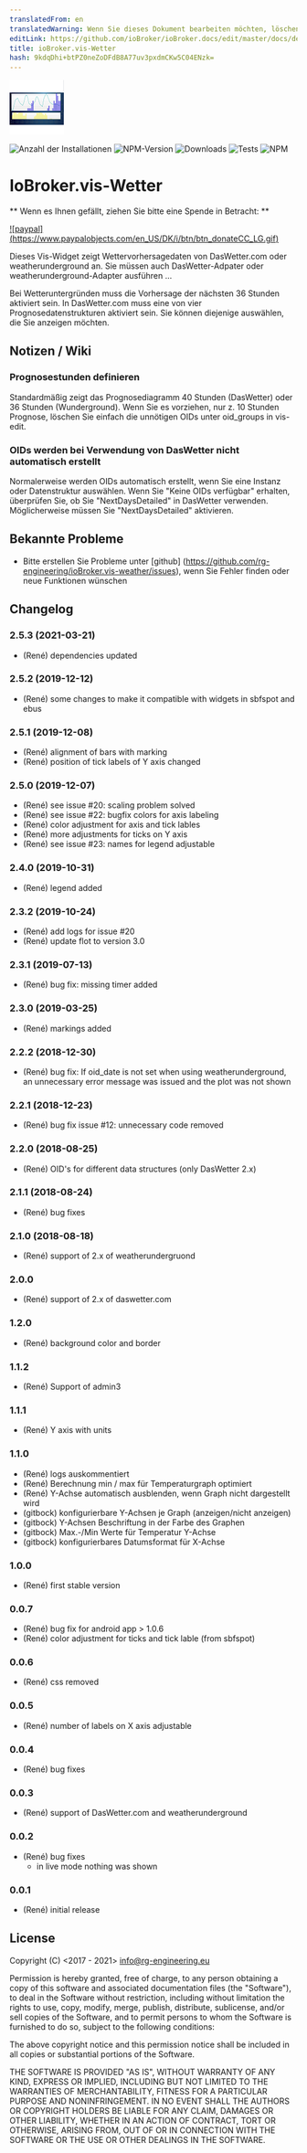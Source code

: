 ```yaml
---
translatedFrom: en
translatedWarning: Wenn Sie dieses Dokument bearbeiten möchten, löschen Sie bitte das Feld "translationsFrom". Andernfalls wird dieses Dokument automatisch erneut übersetzt
editLink: https://github.com/ioBroker/ioBroker.docs/edit/master/docs/de/adapterref/iobroker.vis-weather/README.md
title: ioBroker.vis-Wetter
hash: 9kdqDhi+btPZ0neZoDFdB8A77uv3pxdmCKw5C04ENzk=
---
```

![Logo](../../../en/adapterref/iobroker.vis-weather/admin/vis-weather.png)

![Anzahl der Installationen](http://iobroker.live/badges/vis-weather-stable.svg)
![NPM-Version](https://img.shields.io/npm/v/iobroker.vis-weather.svg)
![Downloads](https://img.shields.io/npm/dm/iobroker.vis-weather.svg)
![Tests](https://travis-ci.org/rg-engineering/ioBroker.vis-weather.svg?branch=master)
![NPM](https://nodei.co/npm/iobroker.vis-weather.png?downloads=true)

# IoBroker.vis-Wetter
** Wenn es Ihnen gefällt, ziehen Sie bitte eine Spende in Betracht: **

[![paypal] (https://www.paypalobjects.com/en_US/DK/i/btn/btn_donateCC_LG.gif)](https://www.paypal.com/cgi-bin/webscr?cmd=_s-xclick&hosted_button_id=YBAZTEBT9SYC2&source=url)

Dieses Vis-Widget zeigt Wettervorhersagedaten von DasWetter.com oder weatherunderground an. Sie müssen auch DasWetter-Adpater oder weatherunderground-Adapter ausführen ...

Bei Wetteruntergründen muss die Vorhersage der nächsten 36 Stunden aktiviert sein.
In DasWetter.com muss eine von vier Prognosedatenstrukturen aktiviert sein. Sie können diejenige auswählen, die Sie anzeigen möchten.

## Notizen / Wiki
### Prognosestunden definieren
Standardmäßig zeigt das Prognosediagramm 40 Stunden (DasWetter) oder 36 Stunden (Wunderground). Wenn Sie es vorziehen, nur z. 10 Stunden Prognose, löschen Sie einfach die unnötigen OIDs unter oid_groups in vis-edit.

### OIDs werden bei Verwendung von DasWetter nicht automatisch erstellt
Normalerweise werden OIDs automatisch erstellt, wenn Sie eine Instanz oder Datenstruktur auswählen. Wenn Sie "Keine OIDs verfügbar" erhalten, überprüfen Sie, ob Sie "NextDaysDetailed" in DasWetter verwenden.
Möglicherweise müssen Sie "NextDaysDetailed" aktivieren.

## Bekannte Probleme
* Bitte erstellen Sie Probleme unter [github] (https://github.com/rg-engineering/ioBroker.vis-weather/issues), wenn Sie Fehler finden oder neue Funktionen wünschen

## Changelog

### 2.5.3 (2021-03-21)
* (René) dependencies updated

### 2.5.2 (2019-12-12)
* (René) some changes to make it compatible with widgets in sbfspot and ebus

### 2.5.1 (2019-12-08)
* (René) alignment of bars with marking
* (René) position of tick labels of Y axis changed

### 2.5.0 (2019-12-07)
* (René) see issue #20: scaling problem solved 
* (René) see issue #22: bugfix colors for axis labeling 
* (René) color adjustment for axis and tick lables 
* (René) more adjustments for ticks on Y axis
* (René) see issue #23: names for legend adjustable

### 2.4.0 (2019-10-31)
* (René) legend added

### 2.3.2 (2019-10-24)
* (René) add logs for issue #20
* (René) update flot to version 3.0

### 2.3.1 (2019-07-13)
* (René) bug fix: missing timer added

### 2.3.0 (2019-03-25)
* (René) markings added

### 2.2.2 (2018-12-30)
* (René) bug fix: If oid_date is not set when using weatherunderground, an unnecessary error message was issued and the plot was not shown

### 2.2.1 (2018-12-23)
* (René) bug fix issue #12: unnecessary code removed

### 2.2.0 (2018-08-25)
* (René) OID's for different data structures (only DasWetter 2.x)

### 2.1.1 (2018-08-24)
* (René) bug fixes

### 2.1.0 (2018-08-18)
* (René) support of 2.x of weatherundergruond

### 2.0.0
* (René) support of 2.x of daswetter.com

### 1.2.0
* (René) background color and border

### 1.1.2
* (René) Support of admin3

### 1.1.1
* (René) Y axis with units

### 1.1.0
* (René) logs auskommentiert
* (René) Berechnung min / max für Temperaturgraph optimiert
* (René) Y-Achse automatisch ausblenden, wenn Graph nicht dargestellt wird
* (gitbock) konfigurierbare Y-Achsen je Graph (anzeigen/nicht anzeigen)
* (gitbock) Y-Achsen Beschriftung in der Farbe des Graphen
* (gitbock) Max.-/Min Werte für Temperatur Y-Achse
* (gitbock) konfigurierbares Datumsformat für X-Achse

### 1.0.0
* (René) first stable version

### 0.0.7
* (René) bug fix for android app > 1.0.6
* (René) color adjustment for ticks and tick lable (from sbfspot)

### 0.0.6
* (René) css removed

### 0.0.5
* (René) number of labels on X axis adjustable

### 0.0.4
* (René) bug fixes

### 0.0.3
* (René) support of DasWetter.com and weatherunderground

### 0.0.2
* (René) bug fixes
	- in live mode nothing was shown

### 0.0.1
* (René) initial release

## License
Copyright (C) <2017 - 2021>  <info@rg-engineering.eu>

Permission is hereby granted, free of charge, to any person obtaining a copy of this software and associated documentation files (the "Software"), to deal in the Software without restriction, including without limitation the rights to use, copy, modify, merge, publish, distribute, sublicense, and/or sell copies of the Software, and to permit persons to whom the Software is furnished to do so, subject to the following conditions:

The above copyright notice and this permission notice shall be included in all copies or substantial portions of the Software.

THE SOFTWARE IS PROVIDED "AS IS", WITHOUT WARRANTY OF ANY KIND, EXPRESS OR IMPLIED, INCLUDING BUT NOT LIMITED TO THE WARRANTIES OF MERCHANTABILITY, FITNESS FOR A PARTICULAR PURPOSE AND NONINFRINGEMENT. IN NO EVENT SHALL THE AUTHORS OR COPYRIGHT HOLDERS BE LIABLE FOR ANY CLAIM, DAMAGES OR OTHER LIABILITY, WHETHER IN AN ACTION OF CONTRACT, TORT OR OTHERWISE, ARISING FROM, OUT OF OR IN CONNECTION WITH THE SOFTWARE OR THE USE OR OTHER DEALINGS IN THE SOFTWARE.